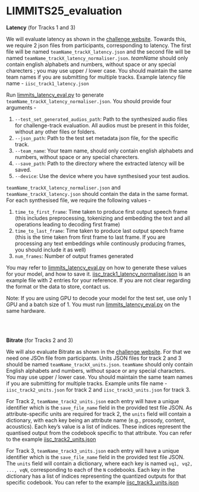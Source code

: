 # LIMMITS25_evaluation

**Latency** (for Tracks 1 and 3)

We will evaluate latency as shown in the [challenge website](https://sites.google.com/view/limmits25/challenge/challenge-evaluation). Towards this, we require 2 json files from participants, corresponding to latency. The first file will be named ``teamName_trackX_latency.json`` and the second file will be named ``teamName_trackX_latency_normaliser.json``. _teamName_ should only contain english alphabets and numbers, without space or any special charecters ; you may use upper / lower case. You should maintain the same team names if you are submitting for multiple tracks. Example latency file name - ``iisc_track1_latency.json``

Run [limmits_latency_eval.py](limmits_latency_eval.py) to generate ``teamName_trackX_latency_normaliser.json``. You should provide four arguments - 
1. ``--test_set_generated_audios_path``: Path to the synthesized audio files for challenge-track evaluation. All audios must be present in this folder, without any other files or folders.
2. ``--json_path``: Path to the test set metadata json file, for the specific track.
3. ``--team_name``: Your team name, should only contain english alphabets and numbers, without space or any special charecters.
4. ``--save_path``: Path to the directory where the extracted latency will be saved.
5. ``--device``: Use the device where you have synthesised your test audios. 

``teamName_trackX_latency_normaliser.json`` and ``teamName_trackX_latency.json`` should contain the data in the same format. For each synthesised file, we require the following values - 
1. ``time_to_first_frame``: Time taken to produce first output speech frame (this includes preprocessing, tokenizing and embedding the text and all operations leading to decoding first frame) 
2. ``time_to_last_frame``: Time taken to produce last output speech frame (this is the time taken from first frame to last frame. If you are processing any text embeddings while continously producing frames, you should include it as well)
3. ``num_frames``: Number of output frames generated
   
You may refer to [limmits_latency_eval.py](limmits_latency_eval.py) on how to generate these values for your model, and how to save it. [iisc_track1_latency_normaliser.json](iisc_track1_latency_normaliser.json) is an example file with 2 entries for your reference. If you are not clear regarding the format or the data to store, contact us.

Note: If you are using GPU to decode your model for the test set, use only 1 GPU and a batch size of 1. You must run [limmits_latency_eval.py](limmits_latency_eval.py) on the same hardware.





 <br/><br/>

**Bitrate** (for Tracks 2 and 3)

We will also evaluate Bitrate as shown in the [challenge website](https://sites.google.com/view/limmits25/challenge/challenge-evaluation). For that we need one JSOn file from participants. Units JSON files for track 2 and 3  should be named  ``teamName_trackX_units.json``. ``teamName`` should only contain English alphabets and numbers, without space or any special characters. You may use upper / lower case. You should maintain the same team names if you are submitting for multiple tracks. 
Example units file name - ``iisc_track2_units.json`` for track 2 and ``iisc_track3_units.json`` for track 3.

	

For Track 2, ``teamName_track2_units.json`` each entry will have a unique identifier which is the ``save_file_name`` field in the provided test file JSON. As attribute-specific units are required for track 2, the ``units`` field will contain a dictionary, with each key being an attribute name (e.g., prosody, content, acoustics). Each key’s value is a list of indices. These indices represent the quantised output from the codebook specific to that attribute. You can refer to the example [iisc_track2_units.json](iisc_track2_units.json)



For Track 3, ``teamName_track3_units.json`` each entry will have a unique identifier which is the ``save_file_name`` field in the provided test file JSON. The ``units`` field will contain a dictionary, where each key is named ``vq1, vq2, ..., vqN``, corresponding to each of the ``N`` codebooks. Each key in the dictionary has a list of indices representing the quantized outputs for that specific codebook. You can refer to the example [iisc_track3_units.json](iisc_track3_units.json)
